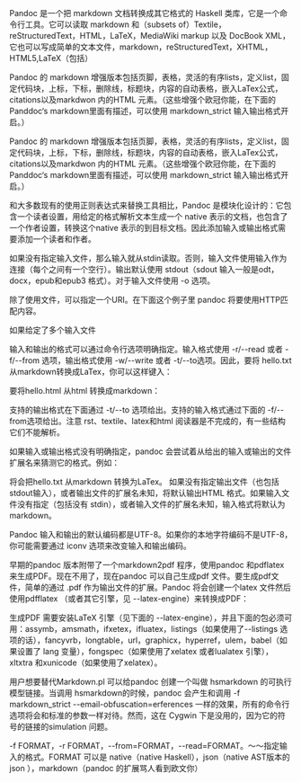 Pandoc 是一个把 markdown 文档转换成其它格式的 Haskell 类库，它是一个命令行工具。它可以读取 markdown 和（subsets of）Textile，reStructuredText，HTML，LaTeX，MediaWiki markup 以及 DocBook XML，它也可以写成简单的文本文件，markdown，reStructuredText，XHTML，HTML5,LaTeX（包括）

Pandoc 的 markdown 增强版本包括页脚，表格，灵活的有序lists，定义list，固定代码块，上标，下标，删除线，标题块，内容的自动表格，嵌入LaTex公式，citations以及markdwon 内的HTML 元素。（这些增强个欧冠你能，在下面的Panddoc‘s markdown里面有描述，可以使用 markdown_strict 输入输出格式开启。）

Pandoc 的 markdown 增强版本包括页脚，表格，灵活的有序lists，定义list，固定代码块，上标，下标，删除线，标题块，内容的自动表格，嵌入LaTex公式，citations以及markdwon 内的HTML 元素。（这些增强个欧冠你能，在下面的Panddoc‘s markdown里面有描述，可以使用 markdown_strict 输入输出格式开启。）

和大多数现有的使用正则表达式来替换工具相比，Pandoc 是模块化设计的：它包含一个读者设置，用给定的格式解析文本生成一个 native 表示的文档，也包含了一个作者设置，转换这个native 表示的到目标文档。因此添加输入或输出格式需要添加一个读者和作者。

如果没有指定输入文件，那么输入就从stdin读取。否则，输入文件使用输入作为连接（每个之间有一个空行）。输出默认使用 stdout（sdout 输入一般是odt，docx，epub和epub3 格式）。对于输入文件使用 -o 选项。

除了使用文件，可以指定一个URI。在下面这个例子里 pandoc 将要使用HTTP匹配内容。

如果给定了多个输入文件

输入和输出的格式可以通过命令行选项明确指定。输入格式使用 -r/--read 或者 -f/--from 选项，输出格式使用 -w/--write 或者 -t/--to选项。因此，要将 hello.txt 从markdown转换成LaTex，你可以这样键入：

要将hello.html 从html 转换成markdown：

支持的输出格式在下面通过 -t/--to 选项给出。支持的输入格式通过下面的 -f/--from选项给出。注意 rst、textile、latex和html 阅读器是不完成的，有一些结构它们不能解析。

如果输入或输出格式没有明确指定，pandoc 会尝试着从给出的输入或输出的文件扩展名来猜测它的格式。例如：

将会把hello.txt 从markdown 转换为LaTex。 如果没有指定输出文件（也包括 stdout输入），或者输出文件的扩展名未知，将默认输出HTML 格式。如果输入文件没有指定（包括没有 stdin），或者输入文件的扩展名未知，输入格式将默认为markdown。

Pandoc 输入和输出的默认编码都是UTF-8。如果你的本地字符编码不是UTF-8，你可能需要通过 iconv 选项来改变输入和输出编码。

早期的pandoc 版本附带了一个markdown2pdf 程序，使用pandoc 和pdflatex 来生成PDF。现在不用了，现在pandoc 可以自己生成pdf 文件。要生成pdf文件，简单的通过 .pdf 作为输出文件的扩展。Pandoc 将会创建一个latex 文件然后使用pdfflatex （或者其它引擎，见 --latex-engine）来转换成PDF： 

生成PDF 需要安装LaTeX 引擎（见下面的 --latex-engine），并且下面的包必须可用：assymb，amsmath，ifxetex，ifluatex，listings（如果使用了--listings 选项的话），fancyvrb，longtable，url，graphicx，hyperref，ulem，babel（如果设置了 lang 变量），fongspec（如果使用了xelatex 或者lualatex 引擎），xltxtra 和xunicode（如果使用了xelatex）。

用户想要替代Markdown.pl 可以给pandoc 创建一个叫做 hsmarkdown 的可执行模型链接。当调用 hsmarkdown的时候，pandoc 会产生和调用 -f markdown_strict --email-obfuscation=erferences 一样的效果，所有的命令行选项将会和标准的参数一样对待。然而，这在 Cygwin 下是没用的，因为它的符号的链接的simulation 问题。

-f FORMAT，-r FORMAT，--from=FORMAT，--read=FORMAT。～～指定输入的格式。FORMAT 可以是 native（native Haskell），json（native AST版本的json  ），markdown（pandoc 的扩展骂人看到欧文你）


